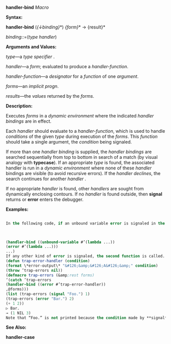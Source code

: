 **handler-bind** *Macro* 



**Syntax:** 



**handler-bind** (*\{↓binding\}*\*) *\{form\}*\* → \{result\}\* 



*binding::*=(*type handler*) 



**Arguments and Values:** 



*type*—a *type specifier* . 



*handler*—a *form*; evaluated to produce a *handler-function*. 



*handler-function*—a *designator* for a *function* of one *argument*. 



*forms*—an *implicit progn*. 



*results*—the *values* returned by the *forms*. 



**Description:** 



Executes *forms* in a *dynamic environment* where the indicated *handler bindings* are in effect. 



Each *handler* should evaluate to a *handler-function*, which is used to handle *conditions* of the given *type* during execution of the *forms*. This *function* should take a single argument, the *condition* being signaled. 



If more than one *handler binding* is supplied, the *handler bindings* are searched sequentially from top to bottom in search of a match (by visual analogy with **typecase**). If an appropriate *type* is found, the associated handler is run in a *dynamic environment* where none of these *handler* bindings are visible (to avoid recursive errors). If the *handler declines*, the search continues for another *handler* . 



If no appropriate *handler* is found, other *handlers* are sought from dynamically enclosing contours. If no *handler* is found outside, then **signal** returns or **error** enters the debugger. 



**Examples:**
```lisp
 
In the following code, if an unbound variable error is signaled in the body (and not handled by an intervening handler), the first function is called. 

 
 
(handler-bind ((unbound-variable #’(lambda ...)) 
(error #’(lambda ...))) 
...) 
If any other kind of error is signaled, the second function is called. In either case, neither handler is active while executing the code in the associated function. 
(defun trap-error-handler (condition) 
(format \*error-output\* "&#126;&amp;&#126;A&#126;&amp;" condition) 
(throw ’trap-errors nil)) 
(defmacro trap-errors (&amp;rest forms) 
‘(catch ’trap-errors 
(handler-bind ((error #’trap-error-handler)) 
,@forms))) 
(list (trap-errors (signal "Foo.") 1) 
(trap-errors (error "Bar.") 2) 
(+ 1 2)) 
▷ Bar. 
→ (1 NIL 3) 
Note that “Foo.” is not printed because the condition made by **signal** is a *simple condition*, which is not of *type* **error**, so it doesn’t trigger the handler for **error** set up by trap-errors. 

```
**See Also:** 



**handler-case** 



